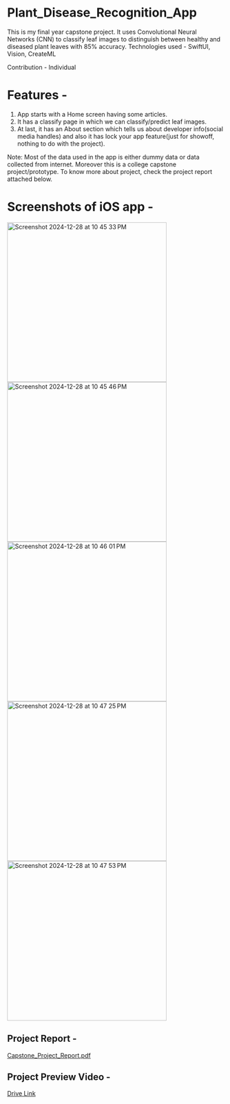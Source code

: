 # Plant_Disease_Recognition_App

This is my final year capstone project. It uses Convolutional Neural Networks (CNN) to classify leaf images to distinguish between healthy and diseased plant leaves with 85% accuracy.
Technologies used - SwiftUI, Vision, CreateML

Contribution - Individual

# Features - 
1. App starts with a Home screen having some articles.
2. It has a classify page in which we can classify/predict leaf images.
3. At last, it has an About section which tells us about developer info(social media handles) and also it has lock your app feature(just for showoff, nothing to do with the project).

Note: Most of the data used in the app is either dummy data or data collected from internet. Moreover this is a college capstone project/prototype. To know more about project, check the project report attached below.

# Screenshots of iOS app - 

<img width="370" alt="Screenshot 2024-12-28 at 10 45 33 PM" src="https://github.com/user-attachments/assets/680351ca-76fb-40be-86dd-c70d0297ae5f" />

<img width="370" alt="Screenshot 2024-12-28 at 10 45 46 PM" src="https://github.com/user-attachments/assets/2dc6e13c-c4b7-436f-8924-18fbcd0897f5" />

<img width="370" alt="Screenshot 2024-12-28 at 10 46 01 PM" src="https://github.com/user-attachments/assets/d090834a-4fce-471b-a7eb-8e028cb5da02" />

<img width="370" alt="Screenshot 2024-12-28 at 10 47 25 PM" src="https://github.com/user-attachments/assets/c4aa1393-e30c-49aa-92bf-20597a21c7d8" />

<img width="370" alt="Screenshot 2024-12-28 at 10 47 53 PM" src="https://github.com/user-attachments/assets/17cb6cf2-0994-412a-b162-22ad993b7212" />


## Project Report - 
[Capstone_Project_Report.pdf](https://github.com/user-attachments/files/18222674/Capstone_Project_Report.pdf)

## Project Preview Video - 
[Drive Link](https://drive.google.com/file/d/1neR9j_KJnzl1B8It3tGtrLmb78vDxt1A/view?usp=sharing)
